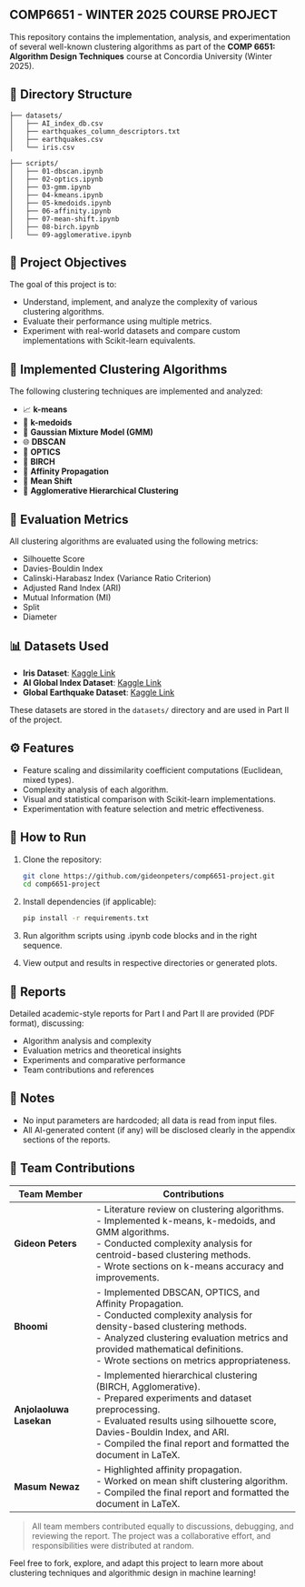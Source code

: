 ## COMP6651 - WINTER 2025 COURSE PROJECT

This repository contains the implementation, analysis, and experimentation of several well-known clustering algorithms as part of the **COMP 6651: Algorithm Design Techniques** course at Concordia University (Winter 2025).

## 📁 Directory Structure

```
├── datasets/
│   ├── AI_index_db.csv
│   ├── earthquakes_column_descriptors.txt
│   ├── earthquakes.csv
│   └── iris.csv

├── scripts/
│   ├── 01-dbscan.ipynb
│   ├── 02-optics.ipynb
│   ├── 03-gmm.ipynb
│   ├── 04-kmeans.ipynb
│   ├── 05-kmedoids.ipynb
│   ├── 06-affinity.ipynb
│   ├── 07-mean-shift.ipynb
│   ├── 08-birch.ipynb
│   └── 09-agglomerative.ipynb
```


## 📌 Project Objectives

The goal of this project is to:
- Understand, implement, and analyze the complexity of various clustering algorithms.
- Evaluate their performance using multiple metrics.
- Experiment with real-world datasets and compare custom implementations with Scikit-learn equivalents.

## 🧠 Implemented Clustering Algorithms

The following clustering techniques are implemented and analyzed:

- 📈 **k-means**
- 💎 **k-medoids**
- 🧠 **Gaussian Mixture Model (GMM)**
- 🌐 **DBSCAN**
- 📏 **OPTICS**
- 🌲 **BIRCH**
- 💬 **Affinity Propagation**
- 🔄 **Mean Shift**
- 🧩 **Agglomerative Hierarchical Clustering**

## 📐 Evaluation Metrics

All clustering algorithms are evaluated using the following metrics:
- Silhouette Score
- Davies-Bouldin Index
- Calinski-Harabasz Index (Variance Ratio Criterion)
- Adjusted Rand Index (ARI)
- Mutual Information (MI)
- Split
- Diameter

## 📊 Datasets Used

- **Iris Dataset**: [Kaggle Link](https://www.kaggle.com/datasets/himanshunakrani/iris-dataset)
- **AI Global Index Dataset**: [Kaggle Link](https://www.kaggle.com/datasets/katerynameleshenko/ai-index)
- **Global Earthquake Dataset**: [Kaggle Link](https://www.kaggle.com/datasets/shreyasur965/recent-earthquakes)

These datasets are stored in the `datasets/` directory and are used in Part II of the project.

## ⚙️ Features

- Feature scaling and dissimilarity coefficient computations (Euclidean, mixed types).
- Complexity analysis of each algorithm.
- Visual and statistical comparison with Scikit-learn implementations.
- Experimentation with feature selection and metric effectiveness.

## 🚀 How to Run

1. Clone the repository:
   ```bash
   git clone https://github.com/gideonpeters/comp6651-project.git
   cd comp6651-project
   ```

2. Install dependencies (if applicable):
    ```bash
    pip install -r requirements.txt
    ```

3. Run algorithm scripts using .ipynb code blocks and in the right sequence.

4. View output and results in respective directories or generated plots.

## 📄 Reports
Detailed academic-style reports for Part I and Part II are provided (PDF format), discussing:

- Algorithm analysis and complexity
- Evaluation metrics and theoretical insights
- Experiments and comparative performance
- Team contributions and references

## 📜 Notes
- No input parameters are hardcoded; all data is read from input files.
- All AI-generated content (if any) will be disclosed clearly in the appendix sections of the reports.

## 👥 Team Contributions

| Team Member             | Contributions |
|-------------------------|----------------------------------------------------------------------------------------------------------------------------------|
| **Gideon Peters**        | - Literature review on clustering algorithms.<br>- Implemented k-means, k-medoids, and GMM algorithms.<br>- Conducted complexity analysis for centroid-based clustering methods.<br>- Wrote sections on k-means accuracy and improvements. |
| **Bhoomi**               | - Implemented DBSCAN, OPTICS, and Affinity Propagation.<br>- Conducted complexity analysis for density-based clustering methods.<br>- Analyzed clustering evaluation metrics and provided mathematical definitions.<br>- Wrote sections on metrics appropriateness. |
| **Anjolaoluwa Lasekan** | - Implemented hierarchical clustering (BIRCH, Agglomerative).<br>- Prepared experiments and dataset preprocessing.<br>- Evaluated results using silhouette score, Davies-Bouldin Index, and ARI.<br>- Compiled the final report and formatted the document in LaTeX. |
| **Masum Newaz**         | - Highlighted affinity propagation.<br>- Worked on mean shift clustering algorithm.<br>- Compiled the final report and formatted the document in LaTeX. |

> All team members contributed equally to discussions, debugging, and reviewing the report. The project was a collaborative effort, and responsibilities were distributed at random.


Feel free to fork, explore, and adapt this project to learn more about clustering techniques and algorithmic design in machine learning!